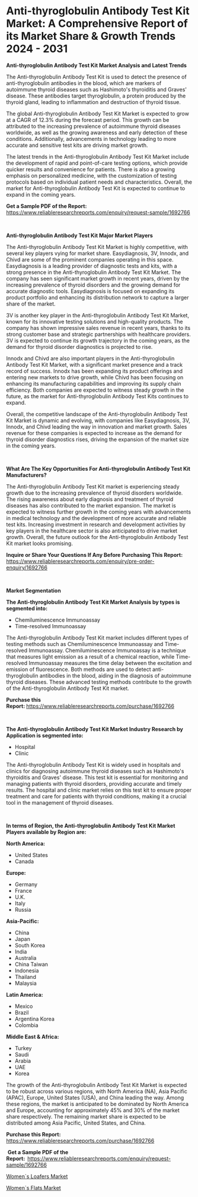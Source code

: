 <p><h1>Anti-thyroglobulin Antibody Test Kit Market: A Comprehensive Report of its Market Share & Growth Trends 2024 - 2031</h1></p><p><strong>Anti-thyroglobulin Antibody Test Kit Market Analysis and Latest Trends</strong></p>
<p><p>The Anti-thyroglobulin Antibody Test Kit is used to detect the presence of anti-thyroglobulin antibodies in the blood, which are markers of autoimmune thyroid diseases such as Hashimoto's thyroiditis and Graves' disease. These antibodies target thyroglobulin, a protein produced by the thyroid gland, leading to inflammation and destruction of thyroid tissue.</p><p>The global Anti-thyroglobulin Antibody Test Kit Market is expected to grow at a CAGR of 12.3% during the forecast period. This growth can be attributed to the increasing prevalence of autoimmune thyroid diseases worldwide, as well as the growing awareness and early detection of these conditions. Additionally, advancements in technology leading to more accurate and sensitive test kits are driving market growth.</p><p>The latest trends in the Anti-thyroglobulin Antibody Test Kit Market include the development of rapid and point-of-care testing options, which provide quicker results and convenience for patients. There is also a growing emphasis on personalized medicine, with the customization of testing protocols based on individual patient needs and characteristics. Overall, the market for Anti-thyroglobulin Antibody Test Kit is expected to continue to expand in the coming years.</p></p>
<p><strong>Get a Sample PDF of the Report:&nbsp;</strong> <a href="https://www.reliableresearchreports.com/enquiry/request-sample/1692766">https://www.reliableresearchreports.com/enquiry/request-sample/1692766</a></p>
<p>&nbsp;</p>
<p><strong>Anti-thyroglobulin Antibody Test Kit Major Market Players</strong></p>
<p><p>The Anti-thyroglobulin Antibody Test Kit Market is highly competitive, with several key players vying for market share. Easydiagnosis, 3V, Innodx, and Chivd are some of the prominent companies operating in this space. Easydiagnosis is a leading provider of diagnostic tests and kits, with a strong presence in the Anti-thyroglobulin Antibody Test Kit Market. The company has seen significant market growth in recent years, driven by the increasing prevalence of thyroid disorders and the growing demand for accurate diagnostic tools. Easydiagnosis is focused on expanding its product portfolio and enhancing its distribution network to capture a larger share of the market.</p><p>3V is another key player in the Anti-thyroglobulin Antibody Test Kit Market, known for its innovative testing solutions and high-quality products. The company has shown impressive sales revenue in recent years, thanks to its strong customer base and strategic partnerships with healthcare providers. 3V is expected to continue its growth trajectory in the coming years, as the demand for thyroid disorder diagnostics is projected to rise.</p><p>Innodx and Chivd are also important players in the Anti-thyroglobulin Antibody Test Kit Market, with a significant market presence and a track record of success. Innodx has been expanding its product offerings and entering new markets to drive growth, while Chivd has been focusing on enhancing its manufacturing capabilities and improving its supply chain efficiency. Both companies are expected to witness steady growth in the future, as the market for Anti-thyroglobulin Antibody Test Kits continues to expand.</p><p>Overall, the competitive landscape of the Anti-thyroglobulin Antibody Test Kit Market is dynamic and evolving, with companies like Easydiagnosis, 3V, Innodx, and Chivd leading the way in innovation and market growth. Sales revenue for these companies is expected to increase as the demand for thyroid disorder diagnostics rises, driving the expansion of the market size in the coming years.</p></p>
<p>&nbsp;</p>
<p><strong>What Are The Key Opportunities For Anti-thyroglobulin Antibody Test Kit Manufacturers?</strong></p>
<p><p>The Anti-thyroglobulin Antibody Test Kit market is experiencing steady growth due to the increasing prevalence of thyroid disorders worldwide. The rising awareness about early diagnosis and treatment of thyroid diseases has also contributed to the market expansion. The market is expected to witness further growth in the coming years with advancements in medical technology and the development of more accurate and reliable test kits. Increasing investment in research and development activities by key players in the healthcare sector is also anticipated to drive market growth. Overall, the future outlook for the Anti-thyroglobulin Antibody Test Kit market looks promising.</p></p>
<p><strong>Inquire or Share Your Questions If Any Before Purchasing This Report:</strong> <a href="https://www.reliableresearchreports.com/enquiry/pre-order-enquiry/1692766">https://www.reliableresearchreports.com/enquiry/pre-order-enquiry/1692766</a></p>
<p>&nbsp;</p>
<p><strong>Market Segmentation</strong></p>
<p><strong>The Anti-thyroglobulin Antibody Test Kit Market Analysis by types is segmented into:</strong></p>
<p><ul><li>Chemiluminescence Immunoassay</li><li>Time-resolved Immunoassay</li></ul></p>
<p><p>The Anti-thyroglobulin Antibody Test Kit market includes different types of testing methods such as Chemiluminescence Immunoassay and Time-resolved Immunoassay. Chemiluminescence Immunoassay is a technique that measures light emission as a result of a chemical reaction, while Time-resolved Immunoassay measures the time delay between the excitation and emission of fluorescence. Both methods are used to detect anti-thyroglobulin antibodies in the blood, aiding in the diagnosis of autoimmune thyroid diseases. These advanced testing methods contribute to the growth of the Anti-thyroglobulin Antibody Test Kit market.</p></p>
<p><strong>Purchase this Report:&nbsp;</strong><a href="https://www.reliableresearchreports.com/purchase/1692766">https://www.reliableresearchreports.com/purchase/1692766</a></p>
<p>&nbsp;</p>
<p><strong>The Anti-thyroglobulin Antibody Test Kit Market Industry Research by Application is segmented into:</strong></p>
<p><ul><li>Hospital</li><li>Clinic</li></ul></p>
<p><p>The Anti-thyroglobulin Antibody Test Kit is widely used in hospitals and clinics for diagnosing autoimmune thyroid diseases such as Hashimoto's thyroiditis and Graves' disease. This test kit is essential for monitoring and managing patients with thyroid disorders, providing accurate and timely results. The hospital and clinic market relies on this test kit to ensure proper treatment and care for patients with thyroid conditions, making it a crucial tool in the management of thyroid diseases.</p></p>
<p>&nbsp;</p>
<p><strong>In terms of Region, the Anti-thyroglobulin Antibody Test Kit Market Players available by Region are:</strong></p>
<p>
    <p> <strong> North America: </strong>
        <ul>
            <li>United States</li>
            <li>Canada</li>
        </ul>
        </p> 
    <p> <strong> Europe: </strong>
        <ul>
            <li>Germany</li>
            <li>France</li>
            <li>U.K.</li>
            <li>Italy</li>
            <li>Russia</li>
        </ul>
        </p> 
    <p> <strong> Asia-Pacific: </strong>
        <ul>
            <li>China</li>
            <li>Japan</li>
            <li>South Korea</li>
            <li>India</li>
            <li>Australia</li>
            <li>China Taiwan</li>
            <li>Indonesia</li>
            <li>Thailand</li>
            <li>Malaysia</li>
        </ul>
        </p> 
    <p> <strong> Latin America: </strong>
        <ul>
            <li>Mexico</li>
            <li>Brazil</li>
            <li>Argentina Korea</li>
            <li>Colombia</li>
        </ul>
        </p> 
    <p> <strong> Middle East & Africa: </strong>
        <ul>
            <li>Turkey</li>
            <li>Saudi</li>
            <li>Arabia</li>
            <li>UAE</li>
            <li>Korea</li>
        </ul>
    </p>
    </p>
<p><p>The growth of the Anti-thyroglobulin Antibody Test Kit Market is expected to be robust across various regions, with North America (NA), Asia Pacific (APAC), Europe, United States (USA), and China leading the way. Among these regions, the market is anticipated to be dominated by North America and Europe, accounting for approximately 45% and 30% of the market share respectively. The remaining market share is expected to be distributed among Asia Pacific, United States, and China.</p></p>
<p><strong>Purchase this Report: </strong><a href="https://www.reliableresearchreports.com/purchase/1692766">https://www.reliableresearchreports.com/purchase/1692766</a></p>
<p>&nbsp;<strong>Get a Sample PDF of the Report:&nbsp;&nbsp;</strong><a href="https://www.reliableresearchreports.com/enquiry/request-sample/1692766">https://www.reliableresearchreports.com/enquiry/request-sample/1692766</a></p>
<p><strong></strong></p>
<p><p><a href="https://issuu.com/reportprime-2/docs/womens-loafers-market-size-2030.ppt_bcb3f22745e9df">Women`s Loafers Market</a></p><p><a href="https://issuu.com/reportprime-2/docs/womens-flats-market-size-2030.pptx_cf40b0c1ec0271">Women`s Flats Market</a></p></p>